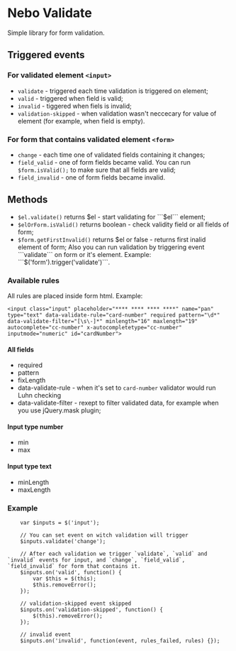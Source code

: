# Nebo Validate

Simple library for form validation.
 
## Triggered events

### For validated element ```<input>```
- `validate` - triggered each time validation is triggered on element;
- `valid` - triggered when field is valid;
- `invalid` - tiggered when fiels is invalid;
- `validation-skipped` - when validation wasn't neccecary for value of element (for example, when field is empty).

### For form that contains validated element ```<form>```
- `change` - each time one of validated fields containing it changes;
- `field_valid` - one of form fields became valid. You can run ```$form.isValid();``` to make sure that all fields are valid;
- `field_invalid` - one of form fields became invalid.

## Methods
- ```$el.validate()``` returns $el - start validating for ```$el``` element;
- ```$elOrForm.isValid()``` returns boolean - check validity field or all fields of form;
- ```$form.getFirstInvalid()``` returns $el or false - returns first inalid element of form;
Also you can run validation by triggering event ```validate``` on form or it's element. Example: ```$('form').trigger('validate')```.

### Available rules
All rules are placed inside form html. Example: 
````
<input class="input" placeholder="**** **** **** ****" name="pan" type="text" data-validate-rule="card-number" required pattern="\d*" data-validate-filter="[\s\-]*" minlength="16" maxlength="19" autocomplete="cc-number" x-autocompletetype="cc-number" inputmode="numeric" id="cardNumber">
````

#### All fields
- required
- pattern
- fixLength
- data-validate-rule - when it's set to ```card-number``` validator would run Luhn checking
- data-validate-filter - rexept to filter validated data, for example when you use jQuery.mask plugin;

#### Input type number
- min
- max

#### Input type text
- minLength
- maxLength

### Example 
````
    var $inputs = $('input');
     
    // You can set event on witch validation will trigger
    $inputs.validate('change');
    
    // After each validation we trigger `validate`, `valid` and `invalid` events for input, and `change`, `field_valid`, `field_invalid` for form that contains it.
    $inputs.on('valid', function() {
        var $this = $(this);
        $this.removeError();
    });

    // validation-skipped event skipped
    $inputs.on('validation-skipped', function() {
        $(this).removeError();
    });

    // invalid event
    $inputs.on('invalid', function(event, rules_failed, rules) {});
    
````
